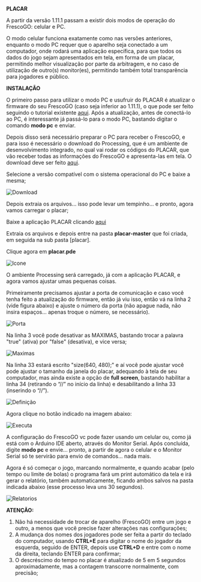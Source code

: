 **PLACAR**

A partir da versão 1.11.1 passam a existir dois modos de operação do FrescoGO: celular e PC. 

O modo celular funciona exatamente como nas versões anteriores, enquanto o modo PC requer que o aparelho seja conectado a um computador, onde rodará uma aplicação específica, para que todos os dados do jogo sejam apresentados em tela, em forma de um placar, permitindo melhor visualização por parte da arbitragem, e no caso de utilização de outro(s) monitor(es), permitindo também total transparência para jogadores e público.


**INSTALAÇÃO**

O primeiro passo para utilizar o modo PC e usufruir do PLACAR é atualizar o firmware do seu FrescoGO (caso seja inferior ao 1.11.1), o que pode ser feito seguindo o tutorial existente [aqui]( https://github.com/eltonrios/FrescoGO_Up/blob/master/tutoriais/tutorial_fvm.md). Após a atualização, antes de conectá-lo ao PC, é interessante já passá-lo para o modo PC, bastando digitar o comando **modo pc** e enviar.

Depois disso será necessário preparar o PC para receber o FrescoGO, e para isso é necessário o download do Processing, que é um ambiente de desenvolvimento integrado, no qual vai rodar os códigos do PLACAR, que vão receber todas as informações do FrescoGO e apresenta-las em tela. O download deve ser feito [aqui]( https://processing.org/download/).

Selecione a versão compatível com o sistema operacional do PC e baixe a mesma;

![Download](https://github.com/eltonrios/FrescoGO_Up/blob/master/images/download_Processing.PNG "download")

Depois extraia os arquivos... isso pode levar um tempinho... e pronto, agora vamos carregar o placar;

Baixe a aplicação PLACAR clicando [aqui](https://github.com/frescogo/placar/archive/master.zip "placar")

Extraia os arquivos e depois entre na pasta **placar-master** que foi criada, em seguida na sub pasta [placar].

Clique  agora em **placar.pde**

![Icone](https://github.com/eltonrios/FrescoGO_Up/blob/master/images/icone_processing.PNG "icone")

O ambiente Processing será carregado, já com a aplicação PLACAR, e agora vamos ajustar umas pequenas coisas.

Primeiramente precisamos ajustar a porta de comunicação e caso você tenha feito a atualização do firmware, então já viu isso, então vá na linha 2 (vide figura abaixo) e ajuste o número da porta (não apague nada, não insira espaços... apenas troque o número, se necessário).

![Porta](https://github.com/eltonrios/FrescoGO_Up/blob/master/images/porta.png "porta")

Na linha 3 você pode desativar as MAXIMAS, bastando trocar a palavra "true" (ativa) por "false" (desativa), e vice versa;

![Maximas](https://github.com/eltonrios/FrescoGO_Up/blob/master/images/maximas.png "maximas")

Na linha 33 estará escrito "size(640, 480);" e aí você pode ajustar você pode ajustar o tamanho da janela do placar, adequando à tela de seu computador, mas ainda existe a opção de **full screen**,  bastando habilitar a linha 34 (retirando o “//” no início da linha) e desabilitando a linha 33 (inserindo o “//”).

![Definição](https://github.com/eltonrios/FrescoGO_Up/blob/master/images/definicao_tela.png "definição")

Agora clique no botão indicado na imagem abaixo:

![Executa](https://github.com/eltonrios/FrescoGO_Up/blob/master/images/executa.png "executa")

A configuração do FrescoGO vc pode fazer usando um celular ou, como já está com o Arduino IDE aberto, através do Monitor Serial. Após concluída, digite **modo pc** e envie... pronto, a partir de agora o celular e o Monitor Serial só te servirão para envio de comandos... nada mais.

Agora é só começar o jogo, marcando normalmente, e quando acabar (pelo tempo ou limite de bolas) o programa fará um print automático da tela e irá gerar o relatório, também automaticamente, ficando ambos salvos na pasta indicada abaixo (esse processo leva uns 30 segundos).

![Relatorios](https://github.com/eltonrios/FrescoGO_Up/blob/master/images/relatorios.PNG "relatorios")

**ATENÇÃO:**
1. Não há necessidade de trocar de aparelho (FrescoGO) entre um jogo e outro, a menos que você precise fazer alterações nas configurações;
2. A mudança dos nomes dos jogadores pode ser feita a partir do teclado do computador, usando **CTRL+E** para digitar o nome do jogador da esquerda, seguido de ENTER, depois use **CTRL+D** e entre com o nome da direita, teclando ENTER para confirmar;
3. O descréscimo do tempo no placar é atualizado de 5 em 5 segundos aproximadamente, mas a contagem transcorre normalmente, com precisão;

 


